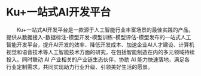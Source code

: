 # Ku+一站式AI开发平台

&emsp;&emsp;Ku+一站式AI开发平台是一款源于人工智能行业丰富场景的最佳实践的产品，提供从数据接入-数据标注-模型开发-模型训练-模型评估-模型发布的一站式人工智能开发平台，提升AI开发的效率、降低开发成本、加速企业AI人才建设、计算机视觉和语音技术等人工智能技术方面的研究，在包括智能制造在内的多元领域持续投入。同时联动 AI 产业相关的产业链生态伙伴，协助 AI 能力快速落地，满足各行业定制需求，共同实现助力行业升级、引领美好生活的愿景。






